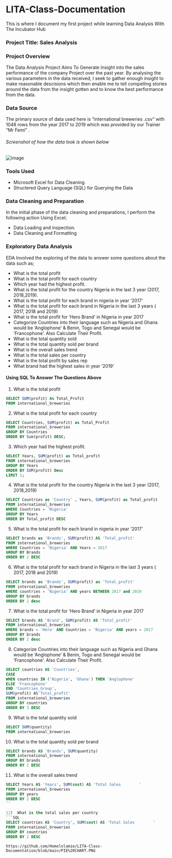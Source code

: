 # LITA-Class-Documentation
This is where I document my first project while learning Data Analysis  With The Incubator Hub

### Project Title: Sales Analysis 

### Project Overview
The Data Analysis Project Aims To Generate Insight into the sales performance of the  company Project over the past year. 
By analysing the various parameters in the data received, I seek to gather enough insight to make reasonable descisions 
which then enable me to tell compelling stories around the data from the insight gotten and to know the best  performance from the data.

### Data Source
The primary source of data used here is “international breweries .csv” with  1048 rows from the year 2017 to 2019 which was provided by our Trainer “Mr Femi” .

 ###### Screenshot of how the data look is shown below
![image](https://github.com/user-attachments/assets/14cd3fd2-428d-4bba-80bb-70b385af91b5)


### Tools Used
  - Microsoft Excel for Data Cleaning.
  - Structered Query Language (SQL) for Querying the Data

### Data Cleaning and Preparation
In the initial phase of the data cleaning and preparations, I perform the following action Using Excel;
  -	Data Loading and inspection.
  -	Data Cleaning and Formatting 

### Exploratory Data Analysis
EDA Involved the exploring of the data to answer some questions about the data such as;
-	What is the total profit
-	What is the total profit for each country
-	Which year had the highest profit.
-	What is the total profit for the country Nigeria in the last 3 year  (2017, 2018,2019).
-	What is the total profit for each brand in nigeria in year ‘2017’
-	What is the total profit for each brand in Nigeria in the last 3 years ( 2017, 2018 and 2019)
-	What is the total profit for ‘Hero Brand’ in Nigeria in year 2017
-	Categorize Countries into their language  such as Nigeria and Ghana would be ‘Anglophone’ & Benin, Togo and Senegal would be ‘Francophone’. Also Calculate Their Profit.  
-	What is the total quantity sold 
-	What is the total quantity sold per brand
-	What is the overall sales trend
-	What is the total sales per country
-	What is the total profit by sales rep
-	What brand had the highest sales in year ‘2019’


  #### Using SQL To Answer The Questions Above
  1)  What is the total profit
    
```SQL
SELECT SUM(profit) As Total_Profit
FROM international_breweries
```

  2)  What is the total profit for each country
  ``` SQL
  SELECT Countries, SUM(profit) as Total_Profit 
  FROM international_breweries
  GROUP BY Countries
  ORDER BY Sum(profit) DESC;
  ```
  3)  Which year had the highest profit.
  ``` SQL
SELECT Years, SUM(profit) as Total_profit
FROM international_breweries
GROUP BY Years
ORDER BY SUM(profit) Desc
LIMIT 1;
  ```
4)  What is the total profit for the country Nigeria in the last 3 year  (2017, 2018,2019)
   ```SQL
SELECT Countries as 'Country' , Years, SUM(profit) as Total_profit 
FROM international_breweries
WHERE Countries = 'Nigeria' 
GROUP BY Years
ORDER BY Total_profit DESC
```
5)  What is the total profit for each brand in nigeria in year ‘2017’
  ```SQL
SELECT brands as 'Brands', SUM(profit) AS 'Total_profit'
FROM international_breweries
WHERE Countries = 'Nigeria' AND Years = 2017
GROUP BY Brands
ORDER BY 2 DESC
```
6)  What is the total profit for each brand in Nigeria in the last 3 years ( 2017, 2018 and 2019)
 ```SQL
SELECT brands as 'Brands', SUM(profit) as 'Total_profit'
FROM international_breweries
WHERE countries = 'Nigeria' AND years BETWEEN 2017 and 2019
GROUP BY brands
ORDER BY 2 desc
```

7)  What is the total profit for ‘Hero Brand’ in Nigeria in year 2017
  ``` SQL
SELECT brands AS 'Brand', SUM(profit) AS 'Total_profit'
FROM international_breweries
WHERE brands = 'Hero' AND Countries = 'Nigeria' AND years = 2017
GROUP BY brands
ORDER BY 2 desc
```
8)  Categorize Countries into their language  such as Nigeria and Ghana would be ‘Anglophone’ & Benin, Togo and Senegal would be ‘Francophone’. Also Calculate Their Profit.
   ``` SQL
SELECT countries AS 'Countries', 
CASE
WHEN countries IN ('Nigeria', 'Ghana') THEN 'Anglophone'
ELSE 'Francophone'
END 'Countries_Group',
SUM(profit) AS'Total_profit'
FROM international_breweries
GROUP BY countries
ORDER BY 3 DESC
```
9)  What is the total quantity sold
```SQL
SELECT SUM(quantity)
FROM international_breweries
```
10)  What is the total quantity sold per brand
```SQL
SELECT brands AS 'Brands', SUM(quantity)
FROM international_breweries
GROUP BY brands
ORDER BY 2 DESC
```
11)  What is the overall sales trend
```SQL
SELECT Years AS 'Years', SUM(cost) AS 'Total Sales        '
FROM international_breweries
GROUP BY years
ORDER BY 2 DESC
``

12)  What is the total sales per country
```SQL
SELECT countries AS 'Country', SUM(cost) AS 'Total Sales        '
FROM international_breweries
GROUP BY countries
ORDER BY 2 DESC
```

```
https://github.com/Homololamie/LITA-Class-Documentation/blob/main/PIE%20CHART.PNG
